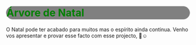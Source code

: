 <h1 style="color: green; background-color: grey; border-radius: 20px; border: solid 1px grey;">Árvore de Natal</h1>

<p>O Natal pode ter acabado para muitos mas o espírito ainda continua. Venho vos apresentar e provar esse facto com esse projecto, 🤗☺️</p>
